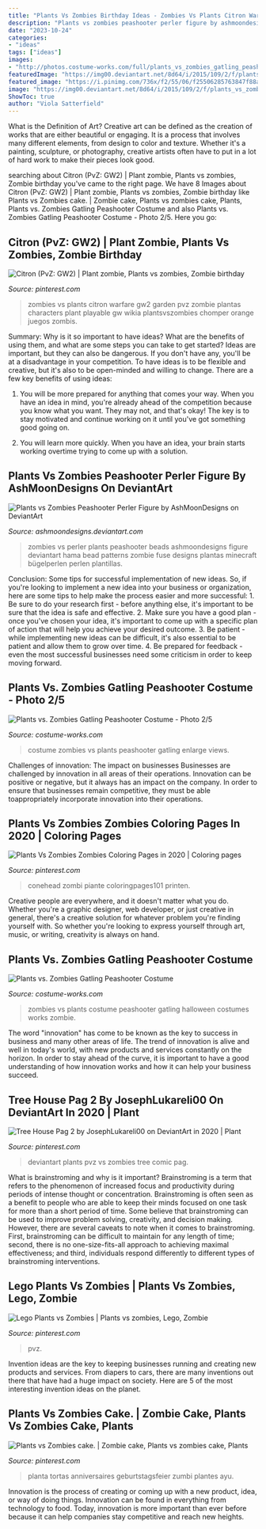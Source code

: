 ```yaml
---
title: "Plants Vs Zombies Birthday Ideas - Zombies Vs Plants Citron Warfare Gw2 Garden Pvz Zombie Plantas Characters Plant Playable Gw Wikia Plantsvszombies Chomper Orange Juegos Zombis"
description: "Plants vs zombies peashooter perler figure by ashmoondesigns on deviantart"
date: "2023-10-24"
categories:
- "ideas"
tags: ["ideas"]
images:
- "http://photos.costume-works.com/full/plants_vs_zombies_gatling_peashooter.jpg"
featuredImage: "https://img00.deviantart.net/8d64/i/2015/109/2/f/plants_vs_zombies_peashooter_perler_figure_by_ashmoondesigns-d6ta811.jpg"
featured_image: "https://i.pinimg.com/736x/f2/55/06/f25506285763847f88adc2ce19ba688a--plants-vs-zombies-gw-plants-vs-zombies-garden-warfare-.jpg"
image: "https://img00.deviantart.net/8d64/i/2015/109/2/f/plants_vs_zombies_peashooter_perler_figure_by_ashmoondesigns-d6ta811.jpg"
ShowToc: true
author: "Viola Satterfield"
---
```



What is the Definition of Art?
Creative art can be defined as the creation of works that are either beautiful or engaging. It is a process that involves many different elements, from design to color and texture. Whether it's a painting, sculpture, or photography, creative artists often have to put in a lot of hard work to make their pieces look good.

	

		
searching about Citron (PvZ: GW2) | Plant zombie, Plants vs zombies, Zombie birthday you've came to the right page. We have 8 Images about Citron (PvZ: GW2) | Plant zombie, Plants vs zombies, Zombie birthday like Plants vs Zombies cake. | Zombie cake, Plants vs zombies cake, Plants, Plants vs. Zombies Gatling Peashooter Costume and also Plants vs. Zombies Gatling Peashooter Costume - Photo 2/5. Here you go:
		
    
## Citron (PvZ: GW2) | Plant Zombie, Plants Vs Zombies, Zombie Birthday

<img loading=lazy src="https://i.pinimg.com/736x/f2/55/06/f25506285763847f88adc2ce19ba688a--plants-vs-zombies-gw-plants-vs-zombies-garden-warfare-.jpg" onerror="this.onerror=null;this.src='https://tse2.mm.bing.net/th?id=OIP.EiMp6C29KwkEefspaCc25gHaIi&amp;pid=15.1';" alt="Citron (PvZ: GW2) | Plant zombie, Plants vs zombies, Zombie birthday">

_Source: pinterest.com_

>zombies vs plants citron warfare gw2 garden pvz zombie plantas characters plant playable gw wikia plantsvszombies chomper orange juegos zombis. 

	

Summary: Why is it so important to have ideas? What are the benefits of using them, and what are some steps you can take to get started?
Ideas are important, but they can also be dangerous. If you don't have any, you'll be at a disadvantage in your competition. To have ideas is to be flexible and creative, but it's also to be open-minded and willing to change. There are a few key benefits of using ideas: 
1) You will be more prepared for anything that comes your way. When you have an idea in mind, you're already ahead of the competition because you know what you want. They may not, and that's okay! The key is to stay motivated and continue working on it until you've got something good going on. 

2) You will learn more quickly. When you have an idea, your brain starts working overtime trying to come up with a solution.

    
## Plants Vs Zombies Peashooter Perler Figure By AshMoonDesigns On DeviantArt

<img loading=lazy src="https://img00.deviantart.net/8d64/i/2015/109/2/f/plants_vs_zombies_peashooter_perler_figure_by_ashmoondesigns-d6ta811.jpg" onerror="this.onerror=null;this.src='https://tse4.mm.bing.net/th?id=OIP.qLczkv1q5W0m_akqJzS_9gHaJ3&amp;pid=15.1';" alt="Plants vs Zombies Peashooter Perler Figure by AshMoonDesigns on DeviantArt">

_Source: ashmoondesigns.deviantart.com_

>zombies vs perler plants peashooter beads ashmoondesigns figure deviantart hama bead patterns zombie fuse designs plantas minecraft bügelperlen perlen plantillas. 

	

Conclusion: Some tips for successful implementation of new ideas.
So, if you're looking to implement a new idea into your business or organization, here are some tips to help make the process easier and more successful: 1. Be sure to do your research first - before anything else, it's important to be sure that the idea is safe and effective. 2. Make sure you have a good plan - once you've chosen your idea, it's important to come up with a specific plan of action that will help you achieve your desired outcome. 3. Be patient - while implementing new ideas can be difficult, it's also essential to be patient and allow them to grow over time. 4. Be prepared for feedback - even the most successful businesses need some criticism in order to keep moving forward. 
    
## Plants Vs. Zombies Gatling Peashooter Costume - Photo 2/5

<img loading=lazy src="http://photos.costume-works.com/full/plants_vs_zombies_gatling_peashooter.jpg" onerror="this.onerror=null;this.src='https://tse4.mm.bing.net/th?id=OIP.WDMgmsk7xS5g9IlBbQG2AwHaJ3&amp;pid=15.1';" alt="Plants vs. Zombies Gatling Peashooter Costume - Photo 2/5">

_Source: costume-works.com_

>costume zombies vs plants peashooter gatling enlarge views. 

	

Challenges of innovation: The impact on businesses
Businesses are challenged by innovation in all areas of their operations. Innovation can be positive or negative, but it always has an impact on the company. In order to ensure that businesses remain competitive, they must be able toappropriately incorporate innovation into their operations.

    
## Plants Vs Zombies Zombies Coloring Pages In 2020 | Coloring Pages

<img loading=lazy src="https://i.pinimg.com/736x/c6/a7/32/c6a732a1792b316a4fca86697dac4587.jpg" onerror="this.onerror=null;this.src='https://tse3.mm.bing.net/th?id=OIP.eeHkYrA5mBM-w41h88HoBwAAAA&amp;pid=15.1';" alt="Plants Vs Zombies Zombies Coloring Pages in 2020 | Coloring pages">

_Source: pinterest.com_

>conehead zombi piante coloringpages101 printen. 

	

Creative people are everywhere, and it doesn't matter what you do. Whether you're a graphic designer, web developer, or just creative in general, there's a creative solution for whatever problem you're finding yourself with. So whether you're looking to express yourself through art, music, or writing, creativity is always on hand.

    
## Plants Vs. Zombies Gatling Peashooter Costume

<img loading=lazy src="http://photos.costume-works.com/full/plants_vs_zombies_gatling_peashooter2.jpg" onerror="this.onerror=null;this.src='https://tse1.mm.bing.net/th?id=OIP.XbHiV22biwlrwxLZN4LoJgHaJ4&amp;pid=15.1';" alt="Plants vs. Zombies Gatling Peashooter Costume">

_Source: costume-works.com_

>zombies vs plants costume peashooter gatling halloween costumes works zombie. 

	

The word "innovation" has come to be known as the key to success in business and many other areas of life. The trend of innovation is alive and well in today's world, with new products and services constantly on the horizon. In order to stay ahead of the curve, it is important to have a good understanding of how innovation works and how it can help your business succeed.

    
## Tree House Pag 2 By JosephLukareli00 On DeviantArt In 2020 | Plant

<img loading=lazy src="https://i.pinimg.com/736x/61/b1/e0/61b1e04ea61f3445b0edcedc6912b13b.jpg" onerror="this.onerror=null;this.src='https://tse3.mm.bing.net/th?id=OIP._yjONXr4O-XT_Jw2-iIzsAHaJ_&amp;pid=15.1';" alt="Tree House Pag 2 by JosephLukareli00 on DeviantArt in 2020 | Plant">

_Source: pinterest.com_

>deviantart plants pvz vs zombies tree comic pag. 

	

What is brainstroming and why is it important?
Brainstroming is a term that refers to the phenomenon of increased focus and productivity during periods of intense thought or concentration. Brainstroming is often seen as a benefit to people who are able to keep their minds focused on one task for more than a short period of time. Some believe that brainstroming can be used to improve problem solving, creativity, and decision making. However, there are several caveats to note when it comes to brainstroming. First, brainstroming can be difficult to maintain for any length of time; second, there is no one-size-fits-all approach to achieving maximal effectiveness; and third, individuals respond differently to different types of brainstroming interventions.

    
## Lego Plants Vs Zombies | Plants Vs Zombies, Lego, Zombie

<img loading=lazy src="https://i.pinimg.com/736x/b5/18/f6/b518f6a406b98911fb83311d49445eae.jpg" onerror="this.onerror=null;this.src='https://tse3.mm.bing.net/th?id=OIP.Fre4xsxlVLQfMUNTjh0QqwHaEK&amp;pid=15.1';" alt="Lego Plants vs Zombies | Plants vs zombies, Lego, Zombie">

_Source: pinterest.com_

>pvz. 

	

Invention ideas are the key to keeping businesses running and creating new products and services. From diapers to cars, there are many inventions out there that have had a huge impact on society. Here are 5 of the most interesting invention ideas on the planet.

    
## Plants Vs Zombies Cake. | Zombie Cake, Plants Vs Zombies Cake, Plants

<img loading=lazy src="https://i.pinimg.com/736x/2f/df/ea/2fdfea561c1f856008d5cf8dd5f9ce3f.jpg" onerror="this.onerror=null;this.src='https://tse2.mm.bing.net/th?id=OIP.-VvwNoJH5UHmuY1ILFulLAHaHa&amp;pid=15.1';" alt="Plants vs Zombies cake. | Zombie cake, Plants vs zombies cake, Plants">

_Source: pinterest.com_

>planta tortas anniversaires geburtstagsfeier zumbi plantes ayu. 

	

Innovation is the process of creating or coming up with a new product, idea, or way of doing things. Innovation can be found in everything from technology to food. Today, innovation is more important than ever before because it can help companies stay competitive and reach new heights.

